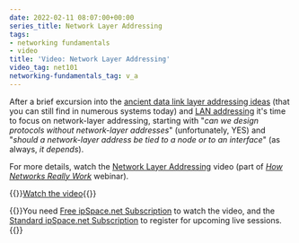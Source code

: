 ```yaml
---
date: 2022-02-11 08:07:00+00:00
series_title: Network Layer Addressing
tags:
- networking fundamentals
- video
title: 'Video: Network Layer Addressing'
video_tag: net101
networking-fundamentals_tag: v_a
---
```

After a brief excursion into the [ancient data link layer addressing ideas](/2021/11/video-data-link-addressing/) (that you can still find in numerous systems today) and [LAN addressing](/2022/01/video-local-area-network-addressing/) it's time to focus on network-layer addressing, starting with "_can we design protocols without network-layer addresses_" (unfortunately, YES) and "_should a network-layer address be tied to a node or to an interface_" (as always, _it depends_).

For more details, watch the [Network Layer Addressing](https://my.ipspace.net/bin/get/Net101/NA3.1%20-%20Network%20Layer%20Addressing.mp4?doccode=Net101) video (part of _[How Networks Really Work](https://www.ipspace.net/How_Networks_Really_Work)_ webinar).

{{<jump>}}[Watch the video](https://my.ipspace.net/bin/get/Net101/NA3.1%20-%20Network%20Layer%20Addressing.mp4?doccode=Net101){{</jump>}}

{{<note free>}}You need [Free ipSpace.net Subscription](https://www.ipspace.net/Subscription/Free) to watch the video, and the [Standard ipSpace.net Subscription](https://www.ipspace.net/Subscription/) to register for upcoming live sessions.{{</note>}}

